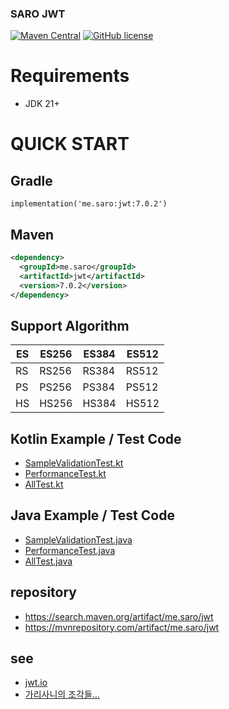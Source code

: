 ### SARO JWT
[![Maven Central](https://maven-badges.herokuapp.com/maven-central/me.saro/jwt/badge.svg)](https://maven-badges.herokuapp.com/maven-central/me.saro/jwt)
[![GitHub license](https://img.shields.io/github/license/saro-lab/jwt.svg)](https://github.com/saro-lab/jwt/blob/master/LICENSE)

# Requirements
- JDK 21+

# QUICK START

## Gradle
```
implementation('me.saro:jwt:7.0.2')
```

## Maven
``` xml
<dependency>
  <groupId>me.saro</groupId>
  <artifactId>jwt</artifactId>
  <version>7.0.2</version>
</dependency>
```

## Support Algorithm
| ES | ES256 | ES384 | ES512 |
|----|-------|-------|-------|
| RS | RS256 | RS384 | RS512 |
| PS | PS256 | PS384 | PS512 |
| HS | HS256 | HS384 | HS512 |


## Kotlin Example / Test Code
- [SampleValidationTest.kt](src/test/kotlin/me/saro/jwt/kotlin/SampleValidationTest.kt)
- [PerformanceTest.kt](src/test/kotlin/me/saro/jwt/kotlin/PerformanceTest.kt)
- [AllTest.kt](src/test/kotlin/me/saro/jwt/kotlin/AllTest.kt)


## Java Example / Test Code
- [SampleValidationTest.java](src/test/java/me/saro/jwt/java/SampleValidationTest.java)
- [PerformanceTest.java](src/test/java/me/saro/jwt/java/PerformanceTest.java)
- [AllTest.java](src/test/java/me/saro/jwt/java/AllTest.java)

## repository
- https://search.maven.org/artifact/me.saro/jwt
- https://mvnrepository.com/artifact/me.saro/jwt

## see
- [jwt.io](https://jwt.io)
- [가리사니의 조각들...](https://gs.saro.me)


